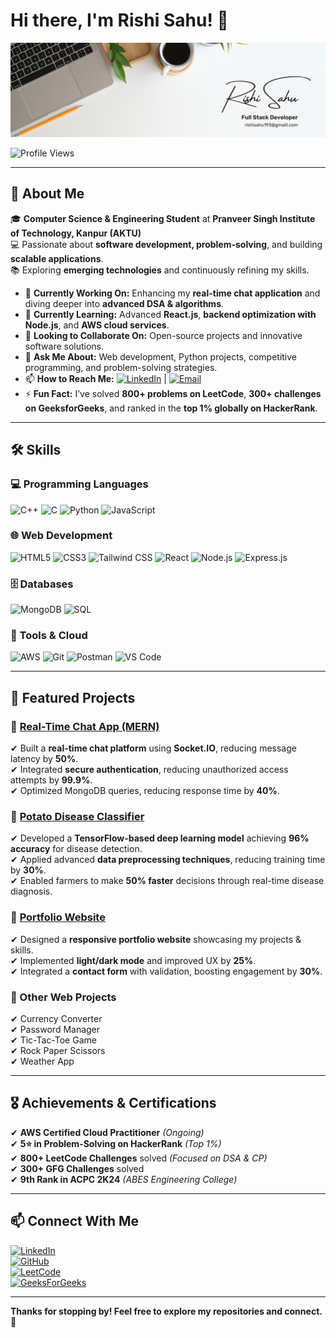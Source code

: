 # Hi there, I'm Rishi Sahu! 👋

![Profile Banner](https://github.com/Rishisahu19/Rishisahu19/blob/main/Profile.png)

![Profile Views](https://komarev.com/ghpvc/?username=Rishisahu19&color=green)

---

## 🚀 About Me

🎓 **Computer Science & Engineering Student** at **Pranveer Singh Institute of Technology, Kanpur (AKTU)**  
💻 Passionate about **software development, problem-solving**, and building **scalable applications**.  
📚 Exploring **emerging technologies** and continuously refining my skills.  

- 🔭 **Currently Working On:** Enhancing my **real-time chat application** and diving deeper into **advanced DSA & algorithms**.
- 🌱 **Currently Learning:** Advanced **React.js**, **backend optimization with Node.js**, and **AWS cloud services**.
- 👯 **Looking to Collaborate On:** Open-source projects and innovative software solutions.
- 💬 **Ask Me About:** Web development, Python projects, competitive programming, and problem-solving strategies.
- 📫 **How to Reach Me:** [![LinkedIn](https://img.shields.io/badge/LinkedIn-blue?style=flat&logo=linkedin)](https://www.linkedin.com/in/rishi-sahu-19s/) | [![Email](https://img.shields.io/badge/Email-D14836?style=flat&logo=gmail&logoColor=white)](mailto:rishisahu193@gmail.com)
- ⚡ **Fun Fact:** I’ve solved **800+ problems on LeetCode**, **300+ challenges on GeeksforGeeks**, and ranked in the **top 1% globally on HackerRank**.

---

## 🛠️ Skills

### 💻 Programming Languages
![C++](https://img.shields.io/badge/C++-00599C?style=flat&logo=c%2B%2B&logoColor=white)
![C](https://img.shields.io/badge/C-000000?style=flat&logo=c&logoColor=white)
![Python](https://img.shields.io/badge/Python-3776AB?style=flat&logo=python&logoColor=white)
![JavaScript](https://img.shields.io/badge/JavaScript-F7DF1E?style=flat&logo=javascript&logoColor=black)

### 🌐 Web Development
![HTML5](https://img.shields.io/badge/HTML5-E34F26?style=flat&logo=html5&logoColor=white)
![CSS3](https://img.shields.io/badge/CSS3-1572B6?style=flat&logo=css3&logoColor=white)
![Tailwind CSS](https://img.shields.io/badge/TailwindCSS-38B2AC?style=flat&logo=tailwind-css&logoColor=white)
![React](https://img.shields.io/badge/React-61DAFB?style=flat&logo=react&logoColor=black)
![Node.js](https://img.shields.io/badge/Node.js-339933?style=flat&logo=node.js&logoColor=white)
![Express.js](https://img.shields.io/badge/Express.js-000000?style=flat&logo=express&logoColor=white)

### 🗄️ Databases
![MongoDB](https://img.shields.io/badge/MongoDB-47A248?style=flat&logo=mongodb&logoColor=white)
![SQL](https://img.shields.io/badge/SQL-4479A1?style=flat&logo=mysql&logoColor=white)

### 🔧 Tools & Cloud
![AWS](https://img.shields.io/badge/AWS-232F3E?style=flat&logo=amazonaws&logoColor=white)
![Git](https://img.shields.io/badge/Git-F05032?style=flat&logo=git&logoColor=white)
![Postman](https://img.shields.io/badge/Postman-FF6C37?style=flat&logo=postman&logoColor=white)
![VS Code](https://img.shields.io/badge/VS_Code-007ACC?style=flat&logo=visual-studio-code&logoColor=white)

---

## 📌 Featured Projects

### 🔹 [Real-Time Chat App (MERN)](https://github.com/Rishisahu19/MERN_CHAT-X)
✔ Built a **real-time chat platform** using **Socket.IO**, reducing message latency by **50%**.  
✔ Integrated **secure authentication**, reducing unauthorized access attempts by **99.9%**.  
✔ Optimized MongoDB queries, reducing response time by **40%**.  

### 🔹 [Potato Disease Classifier](https://github.com/Rishisahu19/Potato_Project)
✔ Developed a **TensorFlow-based deep learning model** achieving **96% accuracy** for disease detection.  
✔ Applied advanced **data preprocessing techniques**, reducing training time by **30%**.  
✔ Enabled farmers to make **50% faster** decisions through real-time disease diagnosis.  

### 🔹 [Portfolio Website](https://github.com/Rishisahu19/PORTFOLIO)
✔ Designed a **responsive portfolio website** showcasing my projects & skills.  
✔ Implemented **light/dark mode** and improved UX by **25%**.  
✔ Integrated a **contact form** with validation, boosting engagement by **30%**.  

### 🔹 Other Web Projects
✔ Currency Converter  
✔ Password Manager  
✔ Tic-Tac-Toe Game  
✔ Rock Paper Scissors  
✔ Weather App  

---

## 🎖️ Achievements & Certifications

✔ **AWS Certified Cloud Practitioner** *(Ongoing)*  
✔ **5⭐ in Problem-Solving on HackerRank** *(Top 1%)*  
✔ **800+ LeetCode Challenges** solved *(Focused on DSA & CP)*  
✔ **300+ GFG Challenges** solved  
✔ **9th Rank in ACPC 2K24** *(ABES Engineering College)*  

---

## 📫 Connect With Me

[![LinkedIn](https://img.shields.io/badge/LinkedIn-0077B5?style=flat&logo=linkedin&logoColor=white)](https://www.linkedin.com/in/rishi-sahu-19s/)  
[![GitHub](https://img.shields.io/badge/GitHub-181717?style=flat&logo=github&logoColor=white)](https://github.com/Rishisahu19)  
[![LeetCode](https://img.shields.io/badge/LeetCode-FFA116?style=flat&logo=leetcode&logoColor=white)](https://leetcode.com/rishisahu193/)  
[![GeeksForGeeks](https://img.shields.io/badge/GeeksforGeeks-0F9D58?style=flat&logo=geeksforgeeks&logoColor=white)](https://www.geeksforgeeks.org/user/rishisamixn/)  

---

**Thanks for stopping by! Feel free to explore my repositories and connect. 🚀**
